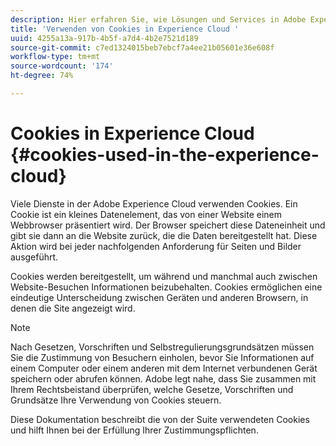 ```yaml
---
description: Hier erfahren Sie, wie Lösungen und Services in Adobe Experience Cloud Cookies verwenden.
title: 'Verwenden von Cookies in Experience Cloud '
uuid: 4255a13a-917b-4b5f-a7d4-4b2e7521d189
source-git-commit: c7ed1324015beb7ebcf7a4ee21b05601e36e608f
workflow-type: tm+mt
source-wordcount: '174'
ht-degree: 74%

---
```



# Cookies in Experience Cloud {#cookies-used-in-the-experience-cloud}

Viele Dienste in der Adobe Experience Cloud verwenden Cookies. Ein Cookie ist ein kleines Datenelement, das von einer Website einem Webbrowser präsentiert wird. Der Browser speichert diese Dateneinheit und gibt sie dann an die Website zurück, die die Daten bereitgestellt hat. Diese Aktion wird bei jeder nachfolgenden Anforderung für Seiten und Bilder ausgeführt.

Cookies werden bereitgestellt, um während und manchmal auch zwischen Website-Besuchen Informationen beizubehalten. Cookies ermöglichen eine eindeutige Unterscheidung zwischen Geräten und anderen Browsern, in denen die Site angezeigt wird.

>[!NOTE]
>
>Nach Gesetzen, Vorschriften und Selbstregulierungsgrundsätzen müssen Sie die Zustimmung von Besuchern einholen, bevor Sie Informationen auf einem Computer oder einem anderen mit dem Internet verbundenen Gerät speichern oder abrufen können. Adobe legt nahe, dass Sie zusammen mit Ihrem Rechtsbeistand überprüfen, welche Gesetze, Vorschriften und Grundsätze Ihre Verwendung von Cookies steuern.

Diese Dokumentation beschreibt die von der Suite verwendeten Cookies und hilft Ihnen bei der Erfüllung Ihrer Zustimmungspflichten.

